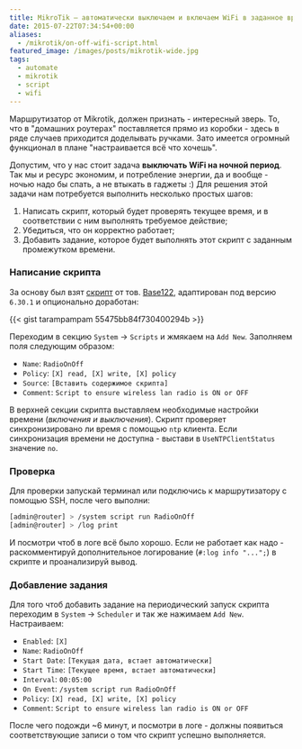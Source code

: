 ```yaml
---
title: MikroTik — автоматически выключаем и включаем WiFi в заданное время
date: 2015-07-22T07:34:54+00:00
aliases:
  - /mikrotik/on-off-wifi-script.html
featured_image: /images/posts/mikrotik-wide.jpg
tags:
  - automate
  - mikrotik
  - script
  - wifi
---
```


Маршрутизатор от Mikrotik, должен признать - интересный зверь. То, что в "домашних роутерах" поставляется прямо из коробки - здесь в ряде случаев приходится доделывать ручками. Зато имеется огромный функционал в плане "настраивается всё что хочешь".

Допустим, что у нас стоит задача **выключать WiFi на ночной период**. Так мы и ресурс экономим, и потребление энергии, да и вообще - ночью надо бы спать, а не втыкать в гаджеты :) Для решения этой задачи нам потребуется выполнить несколько простых шагов:

<!--more-->

1. Написать скрипт, который будет проверять текущее время, и в соответствии с ним выполнять требуемое действие;
2. Убедиться, что он корректно работает;
3. Добавить задание, которое будет выполнять этот скрипт с заданным промежутком времени.

### Написание скрипта

За основу был взят [скрипт](http://forum.mikrotik.com/viewtopic.php?p=326189&#038;sid=b0e452d55e134f069f27117f3c3962b9#p326189) от тов. [Base122](http://forum.mikrotik.com/memberlist.php?mode=viewprofile&#038;u=51749&#038;sid=b0e452d55e134f069f27117f3c3962b9), адаптирован под версию `6.30.1` и опционально доработан:

{{< gist tarampampam 55475bb84f730400294b >}}

Переходим в секцию `System` &rarr; `Scripts` и жмякаем на `Add New`. Заполняем поля следующим образом:

- `Name`: `RadioOnOff`
- `Policy`: `[X] read, [X] write, [X] policy`
- `Source`: `[Вставить содержимое скрипта]`
- `Comment`: `Script to ensure wireless lan radio is ON or OFF`

В верхней секции скрипта выставляем необходимые настройки времени (_включения и выключения_). Скрипт проверяет синхронизировано ли время с помощью `ntp` клиента. Если синхронизация времени не доступна - выстави в `UseNTPClientStatus` значение `no`.

### Проверка

Для проверки запускай терминал или подключись к маршрутизатору с помощью SSH, после чего выполни:

```bash
[admin@router] > /system script run RadioOnOff
[admin@router] > /log print
```

И посмотри чтоб в логе всё было хорошо. Если не работает как надо - раскомментируй дополнительное логирование (`#:log info "...";`) в скрипте и проанализируй вывод. 

### Добавление задания

Для того чтоб добавить задание на периодический запуск скрипта переходим в `System` &rarr; `Scheduler` и так же нажимаем `Add New`. Настраиваем:
  
- `Enabled`: `[X]`
- `Name`: `RadioOnOff`
- `Start Date`: `[Текущая дата, встает автоматически]`
- `Start Time`: `[Текущее время, встает автоматически]`
- `Interval`: `00:05:00`
- `On Event`: `/system script run RadioOnOff`
- `Policy`: `[X] read, [X] write, [X] policy`
- `Comment`: `Script to ensure wireless lan radio is ON or OFF`

После чего подожди ~6 минут, и посмотри в логе - должны появиться соответствующие записи о том что скрипт успешно выполняется.
